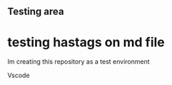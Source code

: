 ## Testing area
# testing hastags on md file

Im creating this repository as a test environment

Vscode 